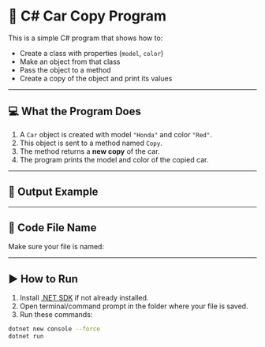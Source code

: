  # 🚗 C# Car Copy Program

This is a simple C# program that shows how to:

- Create a class with properties (`model`, `color`)
- Make an object from that class
- Pass the object to a method
- Create a copy of the object and print its values

---

## 💻 What the Program Does

1. A `Car` object is created with model `"Honda"` and color `"Red"`.
2. This object is sent to a method named `Copy`.
3. The method returns a **new copy** of the car.
4. The program prints the model and color of the copied car.

---

## 🧾 Output Example

---

## 📂 Code File Name

Make sure your file is named:

---

## ▶️ How to Run

1. Install [.NET SDK](https://dotnet.microsoft.com/download) if not already installed.
2. Open terminal/command prompt in the folder where your file is saved.
3. Run these commands:

```bash
dotnet new console --force
dotnet run



